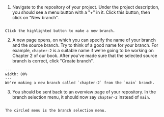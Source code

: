 1. Navigate to the repository of your project. Under the project description, you should see a menu button with a "+" in it. Click this button, then click on "New branch".

```{figure} ../images/gitlab-branch.png
 
Click the highlighted button to make a new branch.
```

2. A new page opens, on which you can specify the name of your branch and the source branch. Try to think of a good name for your branch. For example, `chapter-2` is a suitable name if we're going to be working on Chapter 2 of our book. After you've made sure that the selected source branch is correct, click "Create branch".

```{figure} ../images/gitlab-branch-name.png
---
width: 80%
--- 
We're making a new branch called `chapter-2` from the `main` branch.
```

3. You should be sent back to an overview page of your repository. In the branch selection menu, it should now say `chapter-2` instead of `main`.

```{figure} ../images/gitlab-new-branch-repo.png
 
The circled menu is the branch selection menu. 
```
